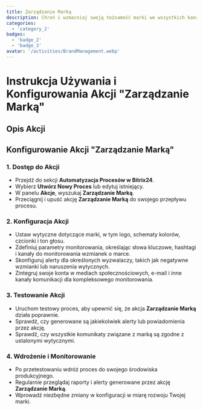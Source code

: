 ```yaml
---
title: Zarządzanie Marką
description: Chroń i wzmacniaj swoją tożsamość marki we wszystkich kanałach.
categories: 
  - 'category_2'
badges: 
  - 'badge_2'
  - 'badge_3'
avatar: '/activities/BrandManagement.webp'
---
```

# Instrukcja Używania i Konfigurowania Akcji "Zarządzanie Marką"

## Opis Akcji

## **Konfigurowanie Akcji "Zarządzanie Marką"**

### 1. Dostęp do Akcji
- Przejdź do sekcji **Automatyzacja Procesów w Bitrix24**.
- Wybierz **Utwórz Nowy Proces** lub edytuj istniejący.
- W panelu **Akcje**, wyszukaj **Zarządzanie Marką**.
- Przeciągnij i upuść akcję **Zarządzanie Marką** do swojego przepływu procesu.

### 2. Konfiguracja Akcji
- Ustaw wytyczne dotyczące marki, w tym logo, schematy kolorów, czcionki i ton głosu.
- Zdefiniuj parametry monitorowania, określając słowa kluczowe, hashtagi i kanały do monitorowania wzmianek o marce.
- Skonfiguruj alerty dla określonych wyzwalaczy, takich jak negatywne wzmianki lub naruszenia wytycznych.
- Zintegruj swoje konta w mediach społecznościowych, e-mail i inne kanały komunikacji dla kompleksowego monitorowania.

### 3. Testowanie Akcji
- Uruchom testowy proces, aby upewnić się, że akcja **Zarządzanie Marką** działa poprawnie.
- Sprawdź, czy generowane są jakiekolwiek alerty lub powiadomienia przez akcję.
- Sprawdź, czy wszystkie komunikaty związane z marką są zgodne z ustalonymi wytycznymi.

### 4. Wdrożenie i Monitorowanie
- Po przetestowaniu wdróż proces do swojego środowiska produkcyjnego.
- Regularnie przeglądaj raporty i alerty generowane przez akcję **Zarządzanie Marką**.
- Wprowadź niezbędne zmiany w konfiguracji w miarę rozwoju Twojej marki.